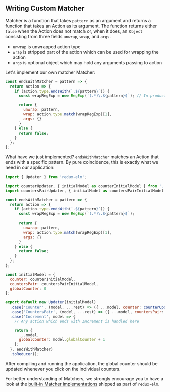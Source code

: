 ## Writing Custom Matcher

Matcher is a function that takes `pattern` as an argument and returns a function that takes an Action as its argument. The function returns either `false` when the Action does not match or, when it does, an `Object` consisting from three fields `unwrap`, `wrap`, and `args`.

* `unwrap` is unwrapped action type
* `wrap` is stripped part of the action which can be used for wrapping the action
* `args` is optional object which may hold any arguments passing to action

Let's implement our own matcher Matcher:

```javascript
const endsWithMatcher = pattern => {
  return action => {
    if (action.type.endsWith(`.${pattern}`)) {
      const wrapRegExp = new RegExp(`(.*)\.${pattern}$`); // In production application pattern should definitely be escaped!

      return {
        unwrap: pattern,
        wrap: action.type.match(wrapRegExp)[1],
        args: {}
      }
    } else {
      return false;
    }
  };
};
```

What have we just implemented? `endsWithMatcher` matches an Action that ends with a specific pattern. By pure coincidence, this is exactly what we need in our application:

```javascript
import { Updater } from 'redux-elm';

import counterUpdater, { initialModel as counterInitialModel } from '../counter/updater';
import countersPairUpdater, { initialModel as countersPairInitialModel } from '../counters-pair/updater';

const endsWithMatcher = pattern => {
  return action => {
    if (action.type.endsWith(`.${pattern}`)) {
      const wrapRegExp = new RegExp(`(.*)\.${pattern}$`);

      return {
        unwrap: pattern,
        wrap: action.type.match(wrapRegExp)[1],
        args: {}
      }
    } else {
      return false;
    }
  };
};

const initialModel = {
  counter: counterInitialModel,
  countersPair: countersPairInitialModel,
  globalCounter: 0
};

export default new Updater(initialModel)
  .case('Counter', (model, ...rest) => ({ ...model, counter: counterUpdater(model.counter, ...rest) }))
  .case('CountersPair', (model, ...rest) => ({ ...model, countersPair: countersPairUpdater(model.countersPair, ...rest) }))
  .case('Increment', model => {
    // Any action which ends with Increment is handled here

    return {
      ...model,
      globalCounter: model.globalCounter + 1
    };
  }, endsWithMatcher)
  .toReducer();

```

After compiling and running the application, the global counter should be updated whenever you click on the individual counters.

For better understanding of Matchers, we strongly encourage you to have a look at the [built-in Matcher implementations](https://github.com/salsita/redux-elm/tree/master/src/matchers) shipped as part of `redux-elm`.
